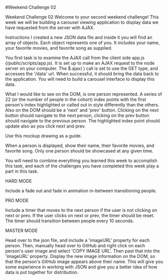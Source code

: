 #Weekend Challenge 02

Weekend Challenge 02
Welcome to your second weekend challenge! This week we will be building a carousel viewing application to display data we have requested from the server with AJAX.

Instructions
I created a new JSON data file and inside it you will find an array of objects. Each object represents one of you. It includes your name, your favorite movies, and favorite song as supplied.

You first task is to examine the AJAX call from the client side app.js (/public/scripts/app.js). It is set up to make an AJAX request to the node server on your computer. The $.ajax( ) call is set to use the GET type, and accesses the '/data' url. When successful, it should bring the data back to the application. You will need to build a carousel interface to display this data.

What I would like to see on the DOM, is one person represented. A series of 22 (or the number of people in the cohort) index points with the first person's index highlighted or called out in style differently than the others. Also on the DOM should be a 'next' and 'prev' button. Clicking on the next button should navigate to the next person, clicking on the prev button should navigate to the previous person. The highlighted index point should update also as you click next and prev.

Use this mockup drawing as a guide.

When a person is displayed, show their name, their favorite movies, and favorite song. Only one person should be showcased at any given time.

You will need to combine everything you learned this week to accomplish this task, and each of the challenges you have completed this week play a part in this task.

HARD MODE

Include a fade out and fade in animation in-between transitioning people.

PRO MODE

Include a timer that moves to the next person if the user is not clicking on next or prev. If the user clicks on next or prev, the timer should be reset. The timer should transition between people every 10 seconds.

MASTER MODE

Head over to the json file, and include a 'imageURL' property for each person. Then, manually head over to GitHub and right click on each person's user image and select 'COPY IMAGE URL'. Then past that into the 'imageURL' property. Display the new image information on the DOM, so that the person's GitHub image appears above their name. This will give you some experience in working with JSON and give you a better idea of how data is put together for distribution.
